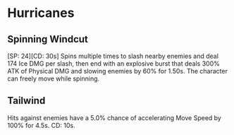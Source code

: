 # Hurricanes

## Spinning Windcut

[SP: 24][CD: 30s] Spins multiple times to slash nearby enemies and deal 174 Ice DMG per slash, then end with an explosive burst that deals 300% ATK of Physical DMG and slowing enemies by 60% for 1.50s. The character can freely move while spinning.

## Tailwind

Hits against enemies have a 5.0% chance of accelerating Move Speed by 100% for 4.5s. CD: 10s.